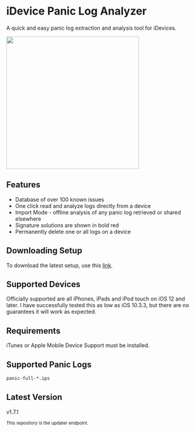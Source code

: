 # iDevice Panic Log Analyzer
A quick and easy panic log extraction and analysis tool for iDevices.

<img src="https://github.com/waynebonc/iDeviceLogAnalyzer-public/blob/master/image.jpg" width="350">

## Features
- Database of over 100 known issues
- One click read and analyze logs directly from a device
- Import Mode - offline analysis of any panic log retrieved or shared elsewhere
- Signature solutions are shown in bold red
- Permanently delete one or all logs on a device

## Downloading Setup
To download the latest setup, use this [link](https://github.com/waynebonc/iDeviceLogAnalyzer-public/releases/download/1.7.1/Setup.exe).

## Supported Devices
Officially supported are all iPhones, iPads and iPod touch on iOS 12 and later. I have successfully tested this as low as iOS 10.3.3, but there are no guarantees it will work as expected.

## Requirements
iTunes or Apple Mobile Device Support must be installed.

## Supported Panic Logs
```bash
panic-full-*.ips
```

## Latest Version
v1.7.1

<sup>This repository is the updater endpoint.</sup>
